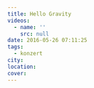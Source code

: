 ```yaml
---
title: Hello Gravity
videos:
  - name: ''
    src: null
date: 2016-05-26 07:11:25
tags:
  - konzert
city:
location:
cover:
---
```

